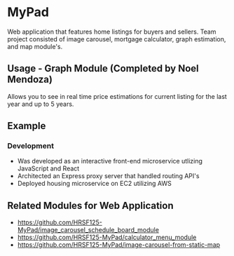 # MyPad

Web application that features home listings for buyers and sellers. Team project consisted of image carousel, mortgage calculator, graph estimation, and map module's. 


## Usage - Graph Module (Completed by Noel Mendoza)

Allows you to see in real time price estimations for current listing for the last year and up to 5 years.

## Example


### Development

- Was developed as an interactive front-end microservice utlizing JavaScript and React
- Architected an Express proxy server that handled routing API's
- Deployed housing microservice on EC2 utilizing AWS

## Related Modules for Web Application

  - https://github.com/HRSF125-MyPad/image_carousel_schedule_board_module
  - https://github.com/HRSF125-MyPad/calculator_menu_module
  - https://github.com/HRSF125-MyPad/image-carousel-from-static-map
